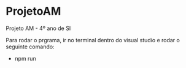 # ProjetoAM
Projeto AM - 4º ano de SI

Para rodar o prgrama, ir no terminal dentro do visual studio e rodar o seguinte comando:
  - npm run
